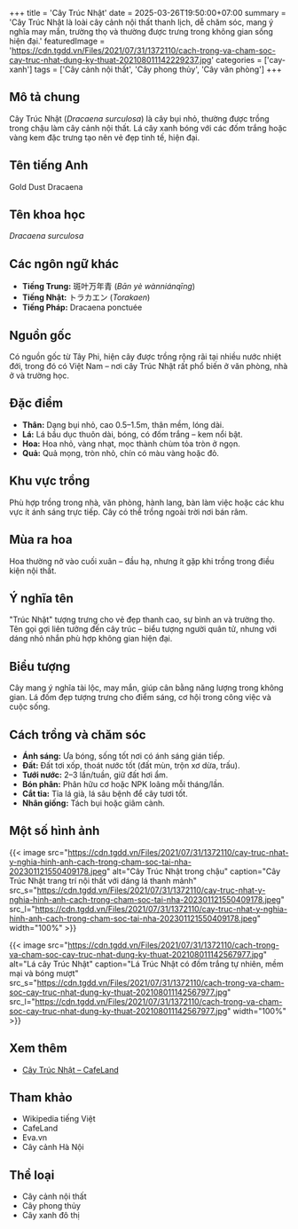 +++
title = 'Cây Trúc Nhật'
date = 2025-03-26T19:50:00+07:00
summary = 'Cây Trúc Nhật là loài cây cảnh nội thất thanh lịch, dễ chăm sóc, mang ý nghĩa may mắn, trường thọ và thường được trưng trong không gian sống hiện đại.'
featuredImage = 'https://cdn.tgdd.vn/Files/2021/07/31/1372110/cach-trong-va-cham-soc-cay-truc-nhat-dung-ky-thuat-202108011142229237.jpg'
categories = ['cay-xanh']
tags = ['Cây cảnh nội thất', 'Cây phong thủy', 'Cây văn phòng']
+++

## Mô tả chung

Cây Trúc Nhật (*Dracaena surculosa*) là cây bụi nhỏ, thường được trồng trong chậu làm cây cảnh nội thất. Lá cây xanh bóng với các đốm trắng hoặc vàng kem đặc trưng tạo nên vẻ đẹp tinh tế, hiện đại.

## Tên tiếng Anh

Gold Dust Dracaena

## Tên khoa học

*Dracaena surculosa*

## Các ngôn ngữ khác

- **Tiếng Trung:** 斑叶万年青 (*Bān yè wànniánqīng*)
- **Tiếng Nhật:** トラカエン (*Torakaen*)
- **Tiếng Pháp:** Dracaena ponctuée

## Nguồn gốc

Có nguồn gốc từ Tây Phi, hiện cây được trồng rộng rãi tại nhiều nước nhiệt đới, trong đó có Việt Nam – nơi cây Trúc Nhật rất phổ biến ở văn phòng, nhà ở và trường học.

## Đặc điểm

- **Thân:** Dạng bụi nhỏ, cao 0.5–1.5m, thân mềm, lóng dài.
- **Lá:** Lá bầu dục thuôn dài, bóng, có đốm trắng – kem nổi bật.
- **Hoa:** Hoa nhỏ, vàng nhạt, mọc thành chùm tỏa tròn ở ngọn.
- **Quả:** Quả mọng, tròn nhỏ, chín có màu vàng hoặc đỏ.

## Khu vực trồng

Phù hợp trồng trong nhà, văn phòng, hành lang, bàn làm việc hoặc các khu vực ít ánh sáng trực tiếp. Cây có thể trồng ngoài trời nơi bán râm.

## Mùa ra hoa

Hoa thường nở vào cuối xuân – đầu hạ, nhưng ít gặp khi trồng trong điều kiện nội thất.

## Ý nghĩa tên

"Trúc Nhật" tượng trưng cho vẻ đẹp thanh cao, sự bình an và trường thọ. Tên gọi gợi liên tưởng đến cây trúc – biểu tượng người quân tử, nhưng với dáng nhỏ nhắn phù hợp không gian hiện đại.

## Biểu tượng

Cây mang ý nghĩa tài lộc, may mắn, giúp cân bằng năng lượng trong không gian. Lá đốm đẹp tượng trưng cho điểm sáng, cơ hội trong công việc và cuộc sống.

## Cách trồng và chăm sóc

- **Ánh sáng:** Ưa bóng, sống tốt nơi có ánh sáng gián tiếp.
- **Đất:** Đất tơi xốp, thoát nước tốt (đất mùn, trộn xơ dừa, trấu).
- **Tưới nước:** 2–3 lần/tuần, giữ đất hơi ẩm.
- **Bón phân:** Phân hữu cơ hoặc NPK loãng mỗi tháng/lần.
- **Cắt tỉa:** Tỉa lá già, lá sâu bệnh để cây tươi tốt.
- **Nhân giống:** Tách bụi hoặc giâm cành.

## Một số hình ảnh

{{< image src="https://cdn.tgdd.vn/Files/2021/07/31/1372110/cay-truc-nhat-y-nghia-hinh-anh-cach-trong-cham-soc-tai-nha-202301121550409178.jpeg"
           alt="Cây Trúc Nhật trong chậu"
           caption="Cây Trúc Nhật trang trí nội thất với dáng lá thanh mảnh"
           src_s="https://cdn.tgdd.vn/Files/2021/07/31/1372110/cay-truc-nhat-y-nghia-hinh-anh-cach-trong-cham-soc-tai-nha-202301121550409178.jpeg"
           src_l="https://cdn.tgdd.vn/Files/2021/07/31/1372110/cay-truc-nhat-y-nghia-hinh-anh-cach-trong-cham-soc-tai-nha-202301121550409178.jpeg"
           width="100%" >}}

{{< image src="https://cdn.tgdd.vn/Files/2021/07/31/1372110/cach-trong-va-cham-soc-cay-truc-nhat-dung-ky-thuat-202108011142567977.jpg"
           alt="Lá cây Trúc Nhật"
           caption="Lá Trúc Nhật có đốm trắng tự nhiên, mềm mại và bóng mượt"
           src_s="https://cdn.tgdd.vn/Files/2021/07/31/1372110/cach-trong-va-cham-soc-cay-truc-nhat-dung-ky-thuat-202108011142567977.jpg"
           src_l="https://cdn.tgdd.vn/Files/2021/07/31/1372110/cach-trong-va-cham-soc-cay-truc-nhat-dung-ky-thuat-202108011142567977.jpg"
           width="100%" >}}

## Xem thêm

- [Cây Trúc Nhật – CafeLand](https://cafeland.vn/xu-huong/y-nghia-phong-thuy-cua-cay-truc-nhat-103305.html)

## Tham khảo

- Wikipedia tiếng Việt
- CafeLand
- Eva.vn
- Cây cảnh Hà Nội

## Thể loại

- Cây cảnh nội thất
- Cây phong thủy
- Cây xanh đô thị
